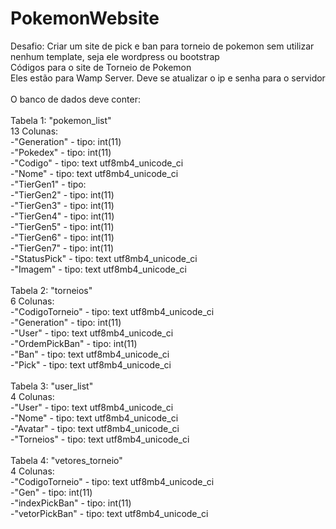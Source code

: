 # PokemonWebsite
Desafio: Criar um site de pick e ban para torneio de pokemon sem utilizar nenhum template, seja ele wordpress ou bootstrap
<br>
Códigos para o site de Torneio de Pokemon <br>
Eles estão para Wamp Server. Deve se atualizar o ip e senha para o servidor <br>
<br>
O banco de dados deve conter: <br> 
<br>
Tabela 1: "pokemon_list"<br>
13 Colunas:<br>
-"Generation" - tipo: int(11) <br>
-"Pokedex" - tipo: int(11) <br>
-"Codigo" - tipo: text	utf8mb4_unicode_ci <br>
-"Nome" - tipo: text	utf8mb4_unicode_ci <br>
-"TierGen1" - tipo: <br>
-"TierGen2" - tipo: int(11) <br>
-"TierGen3" - tipo: int(11) <br>
-"TierGen4" - tipo: int(11) <br>
-"TierGen5" - tipo: int(11) <br>
-"TierGen6" - tipo: int(11) <br>
-"TierGen7" - tipo: int(11) <br>
-"StatusPick" - tipo: text	utf8mb4_unicode_ci <br>
-"Imagem" - tipo: text	utf8mb4_unicode_ci <br>
<br>
Tabela 2: "torneios"<br>
6 Colunas:<br>
-"CodigoTorneio" - tipo: text utf8mb4_unicode_ci <br>
-"Generation" - tipo: int(11) <br>
-"User" - tipo: text utf8mb4_unicode_ci <br>
-"OrdemPickBan" - tipo: int(11) <br>
-"Ban" - tipo: text utf8mb4_unicode_ci <br>
-"Pick" - tipo: text utf8mb4_unicode_ci <br>
<br>
Tabela 3: "user_list"<br>
4 Colunas:<br>
-"User" - tipo: text utf8mb4_unicode_ci <br>
-"Nome" - tipo: text utf8mb4_unicode_ci <br>
-"Avatar" - tipo: text utf8mb4_unicode_ci <br>
-"Torneios" - tipo: text utf8mb4_unicode_ci <br>
<br>
Tabela 4: "vetores_torneio"<br>
4 Colunas:<br>
-"CodigoTorneio" - tipo: text utf8mb4_unicode_ci <br>
-"Gen" - tipo: int(11) <br>
-"indexPickBan" - tipo: int(11) <br>
-"vetorPickBan" - tipo: text utf8mb4_unicode_ci <br>
<br>
